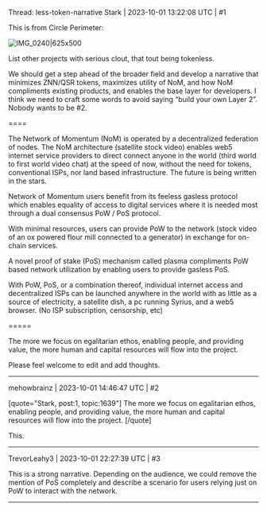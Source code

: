 Thread: less-token-narrative
Stark | 2023-10-01 13:22:08 UTC | #1

This is from Circle Perimeter:

![IMG_0240|625x500](upload://7w0RgGx3QrYLSE26BhQgXmCgMqj.jpeg)

List other projects with serious clout, that tout being tokenless.

We should get a step ahead of the broader field and develop a narrative that minimizes ZNN/QSR tokens, maximizes utility of NoM, and how NoM compliments existing products, and enables the base layer for developers. I think we need to craft some words to avoid saying “build your own Layer 2”. Nobody wants to be #2. 

====

The Network of Momentum (NoM) is operated by a decentralized federation of nodes. The NoM architecture (satellite stock video) enables web5 internet service providers to direct connect anyone in the world (third world to first world video chat) at the speed of now, without the need for tokens, conventional ISPs, nor land based infrastructure. The future is being written in the stars.

Network of Momentum users benefit from its feeless gasless protocol which enables equality of access to digital services where it is needed most through a dual consensus PoW / PoS protocol.

With minimal resources, users can provide PoW to the network (stock video of an ox powered flour mill connected to a generator) in exchange for on-chain services.

A novel proof of stake (PoS) mechanism called plasma compliments PoW based network utilization by enabling users to provide gasless PoS.

With PoW, PoS, or a combination thereof, individual internet access and decentralized ISPs can be launched anywhere in the world with as little as a source of electricity, a satellite dish, a pc running Syrius, and a web5 browser. (No ISP subscription, censorship, etc)

=====

The more we focus on egalitarian ethos, enabling people, and providing value, the more human and capital resources will flow into the project.

Please feel welcome to edit and add thoughts.

-------------------------

mehowbrainz | 2023-10-01 14:46:47 UTC | #2

[quote="Stark, post:1, topic:1639"]
The more we focus on egalitarian ethos, enabling people, and providing value, the more human and capital resources will flow into the project.
[/quote]

This.

-------------------------

TrevorLeahy3 | 2023-10-01 22:27:39 UTC | #3

This is a strong narrative. Depending on the audience, we could remove the mention of PoS completely and describe a scenario for users relying just on PoW to interact with the network.

-------------------------

